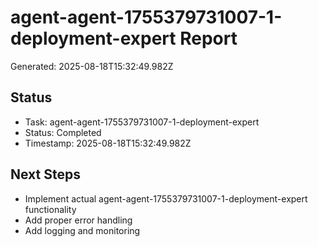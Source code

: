# agent-agent-1755379731007-1-deployment-expert Report

Generated: 2025-08-18T15:32:49.982Z

## Status
- Task: agent-agent-1755379731007-1-deployment-expert
- Status: Completed
- Timestamp: 2025-08-18T15:32:49.982Z

## Next Steps
- Implement actual agent-agent-1755379731007-1-deployment-expert functionality
- Add proper error handling
- Add logging and monitoring
